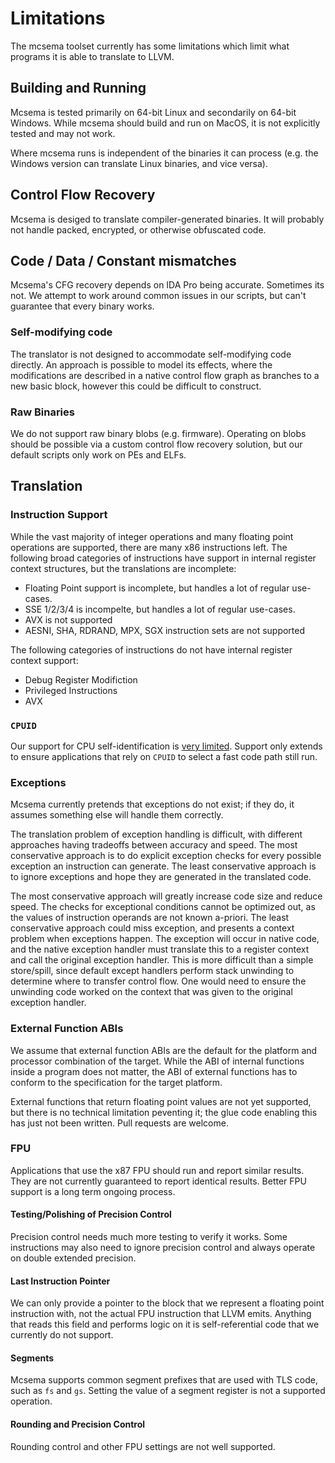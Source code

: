 # Limitations 

The mcsema toolset currently has some limitations which limit what programs it is able to translate to LLVM. 

## Building and Running

Mcsema is tested primarily on 64-bit Linux and secondarily on 64-bit Windows. While mcsema should build and run on MacOS, it is not explicitly tested and may not work.

Where mcsema runs is independent of the binaries it can process (e.g. the Windows version can translate Linux binaries, and vice versa).

## Control Flow Recovery

Mcsema is desiged to translate compiler-generated binaries. It will probably not handle packed, encrypted, or otherwise obfuscated code.

## Code / Data / Constant mismatches

Mcsema's CFG recovery depends on IDA Pro being accurate. Sometimes its not. We attempt to work around common issues in our scripts, but can't guarantee that every binary works.

### Self-modifying code

The translator is not designed to accommodate self-modifying code directly. An approach is possible to model its effects, where the modifications are described in a native control flow graph as branches to a new basic block, however this could be difficult to construct. 

### Raw Binaries

We do not support raw binary blobs (e.g. firmware). Operating on blobs should be possible via a custom control flow recovery solution, but our default scripts only work on PEs and ELFs.

## Translation

### Instruction Support

While the vast majority of integer operations and many floating point operations are supported, there are many x86 instructions left. The following broad categories of instructions have support in internal register context structures, but the translations are incomplete:

- Floating Point support is incomplete, but handles a lot of regular use-cases.
- SSE 1/2/3/4 is incompelte, but handles a lot of regular use-cases.
- AVX is not supported
- AESNI, SHA, RDRAND, MPX, SGX instruction sets are not supported

The following categories of instructions do not have internal register context support:

- Debug Register Modifiction
- Privileged Instructions
- AVX

### `CPUID`

Our support for CPU self-identification is [very limited](https://github.com/trailofbits/mcsema/blob/master/mcsema/Arch/X86/Semantics/Misc.cpp). Support only extends to ensure applications that rely on `CPUID` to select a fast code path still run.

### Exceptions

Mcsema currently pretends that exceptions do not exist; if they do, it assumes something else will handle them correctly.

The translation problem of exception handling is difficult, with different approaches having tradeoffs between accuracy and speed. The most conservative approach is to do explicit exception checks for every possible exception an instruction can generate. The least conservative approach is to ignore exceptions and hope they are generated in the translated code.

The most conservative approach will greatly increase code size and reduce speed. The checks for exceptional conditions cannot be optimized out, as the values of instruction operands are not known a-priori. The least conservative approach could miss exception, and presents a context problem when exceptions happen. The exception will occur in native code, and the native exception handler must translate this to a register context and call the original exception handler. This is more difficult than a simple store/spill, since default except handlers perform stack unwinding to determine where to transfer control flow. One would need to ensure the unwinding code worked on the context that was given to the original exception handler.

### External Function ABIs

We assume that external function ABIs are the default for the platform and processor combination of the target. While the ABI of internal functions inside a program does not matter, the ABI of external functions has to conform to the specification for the target platform. 

External functions that return floating point values are not yet supported, but there is no technical limitation peventing it; the glue code enabling this has just not been written. Pull requests are welcome.

### FPU

Applications that use the x87 FPU should run and report similar results. They are not currently guaranteed to report identical results. Better FPU support is a long term ongoing process.

#### Testing/Polishing of Precision Control 

Precision control needs much more testing to verify it works. Some instructions may also need to ignore precision control and always operate on double extended precision.

#### Last Instruction Pointer 

We can only provide a pointer to the block that we represent a floating point instruction with, not the actual FPU instruction that LLVM emits. Anything that reads this field and performs logic on it is self-referential code that we currently do not support.

#### Segments 

Mcsema supports common segment prefixes that are used with TLS code, such as `fs` and `gs`. Setting the value of a segment register is not a supported operation.

#### Rounding and Precision Control

Rounding control and other FPU settings are not well supported.

